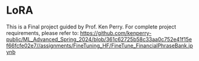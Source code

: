 # LoRA
This is a Final project guided by Prof. Ken Perry. For complete project requirements, please refer to: https://github.com/kenperry-public/ML_Advanced_Spring_2024/blob/361c62725b58c33aa0c752e41f15ef66fcfe02e7//assignments/FineTuning_HF/FineTune_FinancialPhraseBank.ipynb
